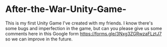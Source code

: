 # After-the-War-Unity-Game-
This is my first Unity Game I've created with my friends. I know there's some bugs and imperfection in the game, but can you please give us some comments here in this Google form https://forms.gle/3Nxg3ZGRwzaFLztJ7 so we can improve in the future.
